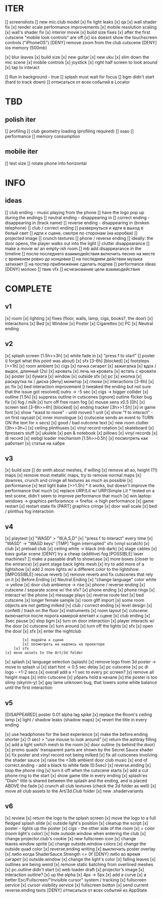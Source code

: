 # ITER
[] screenshots
[] new mic.club model
[x] fix light leaks
[x] qa
	[x] wall shader fix
	[x] render scale performance improvements
[x] mobile resolution scaling
[x] wall's shader fix
[x] interior movie
[x] build size fixes
[x] after the first cutscene "mobile look controls" are off
[x] ios doesnt show the touchscreen controls ("iPhoneOS")
[DENY] remove zoom from the club cutscene
[DENY] ios memory (500mb)

[x] blur leaves
[x] build size
	[x] new guitar
	[x] new uku
	[x] slim down the mic scene
[x] mobile controls
	[x] joystick
	[x] right half screen to look around
	[x] tap to interact

[] Run in background - true
	[] splash must wait for focus
[] bgm didn't start (hard to track down)
[] отписаться от всех событий в Locator

# TBD
## polish iter
[] profiling
	[] club geometry loading (profiling required)
	[] ssao
[] performance
[] memory consumption

## mobile iter
[] text size
[] rotate phone into horizontal

# INFO

## ideas
[] club ending - music playing from the phone
[] have the logo pop up during the endings
	[] neutral ending - disappearing in
	[] correct ending - disappearing in (track name)
	[] reverse ending - disappearing in (broken telephone)
[] club / correct ending
	[] развернуться и идти в выход в белый свет
	[] идти к сцене, смотря по сторонам (на коробки)
	[] projected image
	[] crunch textures
[] phone / reverse ending
	[] ideally: the door opens, the player walks out into the light
[] clutter disappearance
	[] make a movie w/ an empty-ish room
		[] mb add disappearance in the timeline
[] после последнего взаимодействия включить песню на месте с временем ровно до концовки
	[] на последнем действии музыка затихает
[] на постер приближение сделать подпев
[] performance ideas
[DENY] молоко
	[] твик vfx
	[] исчезновение цели взаимодействия
	

# COMPLETE
## v1
[x] room
	[x] lighting
	[x] fixes (floor, walls, lamp, cigs, books?, the door)
[x] Interactions
	[x] Bed
	[x] Window
	[x] Poster
	[x] Cigarettes
	[x] PC
[x] Neutral ending

## v2
[x] splash screen [1.5h>>3h]
	[x] white fade in
	[x] "press f to start"
	[] poster (i forgot what this point was about)
[x] sfx [3-6h] [blocked]
	[x] footsteps [>>1h]
	[x] room ambient
	[x] cigs
		[x] пачка сигарет
		[x] зажигалка
		[x] вдох / выдох, длинный (2s)
	[x] кровать
		[x] лечь на кровать
		[x] встать с кровати
	[x] poster
		[x] бумага
	[x] window
		[x] outside sfx
	[x] pc
		[x] кнопка
		[x] раскрутка пк / диска
		[deny] монитор
		[x] глюки
[x] interactions [3-6h]
	[x] pc fix
	[x] bed interaction improvement
	[i tweaked the ending but not sure that the issue got resolved] outro -> -5 sec
	[x] cigs -> bigger collider
[x] outline [1.5h]
	[x] suppress outline in cutscenes
	[ignore] outline flicker bug fix
[x] fog / milk
	[x] turn off free roam fog
[x] mouse sens x0.5 [0h]
[x] screen text [3-6h>>4h] [blocked]
	[x] ending tracker [3h>>1.5h]
	[x] in game font
	[x] show "wasd to move" - until moved 1 unit
	[x] show "f to interact" - on first raycast
	[x] inner monologue
		[x] (cutscene sends an event to TURN ON the text for x secs)
		[x] good / bad outcome text
[x] new room clutter [3h>>3h+]
	[x] ceiling plinthuses
	[x] vinyl record rotation
	[x] skateboard
	[x] fpressers stuff
	[x] ukulele
	[x] pen & notebook
	[x] pillows
	[x] vinyl records
		[x] di record
[x] webgl loader mechanism [1.5h>>0.5h]
	[x] посмотреть как работает
	[x] статья на хабре

## v3
[x] build size
	[] do smth about meshes, if willing
	[x] remove all ao, height (?!) maps
	[x] remove most metallic maps, try to remove normal maps
	[x] downres, crunch and cringe all textures as much as possible
[x] performance
	[x] test light bake [>>1.5h]
		* it works, but doesn't improve the performance that much
	[x] replace URP/Lit w/ URP/Simple Lit
		* tested on a test scene, didn't seem to improve performance that much
	[x] win laptop: windows -> graphics perforamnce -> firefox -> high performance
[x] game restart
	[x] restart state fix
[PART] graphics cringe
	[x] door wall scale
	[x] bed / plinthus fog interaction

## v4
[x] playtest
	[x] "WASD" > "W,A,S,D"
	[x] "press f to interact" every time
	[x] "WASD" -> "WASD keys"
[TMP] "bgm interrupted" sfx (vinyl scratch)
[x] club
	[x] preload club
	[x] ceiling white -> black (mb dark)
	[x] stage cables
	[x] bass guitar scene
	[DENY] try a cheap (additive) fog
	[POSSIBLE] laser machines?
		[] make a passable draft to showcase
	[x] more boxes (closer to the entrance)
	[x] paint stage back lights mesh
	[x] try to add more of a lightshow
	[x] add 2 more lights w/ a different color to the lightshow
[IMPOSSIBLE] rescue reverb
	[x] remove reverb and fix cutscenes that rely on it
		[x] Before.Ending
		[x] Neutral.Ending
[x] "change language" color white -> yellow
[x] door club ambience -> rise
[x] phone / reverse ending
	[x] cutscene / separate scene w/ the sfx?
		[x] phone ending
			[x] phone rings
			[x] interact w/ the phone
			[x] message plays
[x] reverse route text
[x] bed cutscene
	[x] longer female sample
[x] room gltf import
[x] some room objects are not getting milked
[ч] club / correct ending
	[x] level design
		[x] confetti / trash on the floor
		[x] instruments
		[x] room layout
	[x] cutscene: включается после порога
		камерой влетает к сцене
		[x] club ending
			[x] 3sec pause
			[x] stop bgm
			[x] turn on door interaction
			[x] player interacts w/ the door
		[x] cutscene
			[x] turn around
			[x] turn off the lights
				[x] sfx
			[x] open the door
				[x] sfx
			[x] enter the nightclub

			[x] подойти к сцене
			[x] посмотреть на надпись на проекторе
		[x] sfx
	[x] move assets to the Art/3d folder
[x] splash
	[x] language selection (splash)
	[x] remove logo from 3d poster -> move to splash ui
	[x] start hint -> 0.5 sec delay
[x] pc cutscene
	[x] pc di logo - +1-2 secs
	[x] overall add a +1 sec to every pc screen?
[x] remove all height maps
[x] intro cutscene
	[x] убрать hold в начале
[x] the poster is too slimy (skyrim-y)
[x] gay lame unknown bug, that lowers some white balance until the first interaction

## v5
[DISAPPEARED] poster 0.01 alpha lag spike
[x] replace the Room's ceiling lamp
[x] light / shadow leaks (shadow maps)
[x] revert the title in every ending

[x] use headphones for the best experience
[x] make the before.ending shorter
[x] (1 sec) > "use mouse to look around"
[x] return the ashtray filling
[x] add a light switch mesh to the room
[x] door outline (is behind the door)
[x] promo quads' transparent parts are shown by the Secret Sauce shader
	[x] fix poster and vinyl record not being milked
	[x] fix all cutscenes involving the shader sauce
[x] raise the +3db ambient door club music
[x] end of correct.ending - add a black to white fade (0.5sec)
[x] reverse.ending
	[x] loop the phone ring
		[x] turn it off when the cutscene starts
	[x] add a cut phone ring to the start 
[x] show game title in every ending
	[x] splash'es "DisIn" title is shared between the splash and the ending, and is placed ABOVE the fade
[x] crunch all club textures (check the 2d folder as well)
[x] move all club assets to the Art/3d.Club folder
[x] new .shadervariants

## v6
[x] review
	[x] return the logo to the splash screen
		[x] move the logo to a full fledged splash slide
	[x] outside light's position
		[x] cleanup the script
		[x] poster - lights up the poster
		[x] cigs - the other side of the room
		[x] + color (room light's color)
	[x] hide outside.window when entering the club
	[x] change projector.club's cookie
	[x] new fullscreen icon
	[x] change leaves.window sprite
	[x] change outside.window colors
	[x] change the outside quad color
[x] reverse.ending writing
[x] выключать poster overlay
	[x] либо когда ShaderSauce.Strength <= 0f
	[DENY] либо во время сигарет
[x] outside.window
	[x] change the light's color
	[x] falling leaves
[x] outlines are being weird
	[x] remove static batching from overlined meshes
	[x] pc.outline didn't start
[x] web loader draft
[x] projector's image
[x] interaction outline?
	[x] up the alpha
	[x] 4px -> 5px
	[x] add a curve
[x] a better Esc/Fullscreen/"Invisible cursor" system / tracking
	[x] fullscreen service
	[x] cursor visibility service
[x] fullscreen button
[x] send current reverse.ending texts
[DENY] отписаться от всех событий из AppState